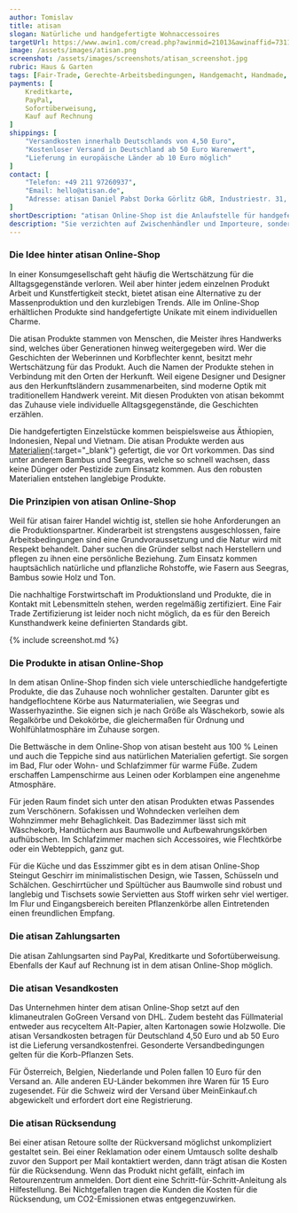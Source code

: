 ```yaml
---
author: Tomislav
title: atisan
slogan: Natürliche und handgefertigte Wohnaccessoires
targetUrl: https://www.awin1.com/cread.php?awinmid=21013&awinaffid=731132
image: /assets/images/atisan.png
screenshot: /assets/images/screenshots/atisan_screenshot.jpg
rubric: Haus & Garten
tags: [Fair-Trade, Gerechte-Arbeitsbedingungen, Handgemacht, Handmade, Wohnaccessoires, Wohntextilien]
payments: [
    Kreditkarte,
    PayPal,
    Sofortüberweisung,
    Kauf auf Rechnung
]
shippings: [
    "Versandkosten innerhalb Deutschlands von 4,50 Euro",
    "Kostenloser Versand in Deutschland ab 50 Euro Warenwert",
    "Lieferung in europäische Länder ab 10 Euro möglich"
]
contact: [
    "Telefon: +49 211 97260937",
    "Email: hello@atisan.de",
    "Adresse: atisan Daniel Pabst Dorka Görlitz GbR, Industriestr. 31, 40227 Düsseldorf"
]
shortDescription: "atisan Online-Shop ist die Anlaufstelle für handgefertigte Wohnaccessoires aus dem direkten Handel und aus umweltfreundlichen sowie nachhaltigen Rohstoffen. Die Gründer von atisan verbinden natürliche Materialien mit Tradition und Handwerk."
description: "Sie verzichten auf Zwischenhändler und Importeure, sondern suchen nach Familienbetrieben, Herstellern und Handwerkern, deren Geschichten sie erzählen können. Dadurch bekommen die Menschen, welche vom traditionellen Handwerk leben, auch einen höheren Preis für ihre Waren. Darüber hinaus setzen sie sich für Fair Trade Zertifikate für die Handwerkskunst ein."
---
```


### Die Idee hinter atisan Online-Shop

In einer Konsumgesellschaft geht häufig die Wertschätzung für die Alltagsgegenstände verloren. Weil aber hinter jedem einzelnen Produkt Arbeit und Kunstfertigkeit steckt, bietet atisan eine Alternative zu der Massenproduktion und den kurzlebigen Trends. Alle im Online-Shop erhältlichen Produkte sind handgefertigte Unikate mit einem individuellen Charme.

Die atisan Produkte stammen von Menschen, die Meister ihres Handwerks sind, welches über Generationen hinweg weitergegeben wird. Wer die Geschichten der Weberinnen und Korbflechter kennt, besitzt mehr Wertschätzung für das Produkt. Auch die Namen der Produkte stehen in Verbindung mit den Orten der Herkunft. Weil eigene Designer und Designer aus den Herkunftsländern zusammenarbeiten, sind moderne Optik mit traditionellem Handwerk vereint. Mit diesen Produkten von atisan bekommt das Zuhause viele individuelle Alltagsgegenstände, die Geschichten erzählen.

Die handgefertigten Einzelstücke kommen beispielsweise aus Äthiopien, Indonesien, Nepal und Vietnam. Die atisan Produkte werden aus [Materialien](https://www.atisan.de/pages/unsere-materialien){:target="_blank"} gefertigt, die vor Ort vorkommen. Das sind unter anderem Bambus und Seegras, welche so schnell wachsen, dass keine Dünger oder Pestizide zum Einsatz kommen. Aus den robusten Materialien entstehen langlebige Produkte.

### Die Prinzipien von atisan Online-Shop

Weil für atisan fairer Handel wichtig ist, stellen sie hohe Anforderungen an die Produktionspartner. Kinderarbeit ist strengstens ausgeschlossen, faire Arbeitsbedingungen sind eine Grundvoraussetzung und die Natur wird mit Respekt behandelt. Daher suchen die Gründer selbst nach Herstellern und pflegen zu ihnen eine persönliche Beziehung. Zum Einsatz kommen hauptsächlich natürliche und pflanzliche Rohstoffe, wie Fasern aus Seegras, Bambus sowie Holz und Ton.

Die nachhaltige Forstwirtschaft im Produktionsland und Produkte, die in Kontakt mit Lebensmitteln stehen, werden regelmäßig zertifiziert. Eine Fair Trade Zertifizierung ist leider noch nicht möglich, da es für den Bereich Kunsthandwerk keine definierten Standards gibt.

{% include screenshot.md %}

### Die Produkte in atisan Online-Shop

In dem atisan Online-Shop finden sich viele unterschiedliche handgefertigte Produkte, die das Zuhause noch wohnlicher gestalten. Darunter gibt es handgeflochtene Körbe aus Naturmaterialien, wie Seegras und Wasserhyazinthe. Sie eignen sich je nach Größe als Wäschekorb, sowie als Regalkörbe und Dekokörbe, die gleichermaßen für Ordnung und Wohlfühlatmosphäre im Zuhause sorgen.

Die Bettwäsche in dem Online-Shop von atisan besteht aus 100 % Leinen und auch die Teppiche sind aus natürlichen Materialien gefertigt. Sie sorgen im Bad, Flur oder Wohn- und Schlafzimmer für warme Füße. Zudem erschaffen Lampenschirme aus Leinen oder Korblampen eine angenehme Atmosphäre.

Für jeden Raum findet sich unter den atisan Produkten etwas Passendes zum Verschönern. Sofakissen und Wohndecken verleihen dem Wohnzimmer mehr Behaglichkeit. Das Badezimmer lässt sich mit Wäschekorb, Handtüchern aus Baumwolle und Aufbewahrungskörben aufhübschen. Im Schlafzimmer machen sich Accessoires, wie Flechtkörbe oder ein Webteppich, ganz gut.

Für die Küche und das Esszimmer gibt es in dem atisan Online-Shop Steingut Geschirr im minimalistischen Design, wie Tassen, Schüsseln und Schälchen. Geschirrtücher und Spültücher aus Baumwolle sind robust und langlebig und Tischsets sowie Servietten aus Stoff wirken sehr viel wertiger. Im Flur und Eingangsbereich bereiten Pflanzenkörbe allen Eintretenden einen freundlichen Empfang.

### Die atisan Zahlungsarten

Die atisan Zahlungsarten sind PayPal, Kreditkarte und Sofortüberweisung. Ebenfalls der Kauf auf Rechnung ist in dem atisan Online-Shop möglich.

### Die atisan Vesandkosten

Das Unternehmen hinter dem atisan Online-Shop setzt auf den klimaneutralen GoGreen Versand von DHL. Zudem besteht das Füllmaterial entweder aus recyceltem Alt-Papier, alten Kartonagen sowie Holzwolle. Die atisan Versandkosten betragen für Deutschland 4,50 Euro und ab 50 Euro ist die Lieferung versandkostenfrei. Gesonderte Versandbedingungen gelten für die Korb-Pflanzen Sets.

Für Österreich, Belgien, Niederlande und Polen fallen 10 Euro für den Versand an. Alle anderen EU-Länder bekommen ihre Waren für 15 Euro zugesendet. Für die Schweiz wird der Versand über MeinEinkauf.ch abgewickelt und erfordert dort eine Registrierung.

### Die atisan Rücksendung

Bei einer atisan Retoure sollte der Rückversand möglichst unkompliziert gestaltet sein. Bei einer Reklamation oder einem Umtausch sollte deshalb zuvor den Support per Mail kontaktiert werden, dann trägt atisan die Kosten für die Rücksendung. Wenn das Produkt nicht gefällt, einfach im Retourenzentrum anmelden. Dort dient eine Schritt-für-Schritt-Anleitung als Hilfestellung. Bei Nichtgefallen tragen die Kunden die Kosten für die Rücksendung, um CO2-Emissionen etwas entgegenzuwirken.
